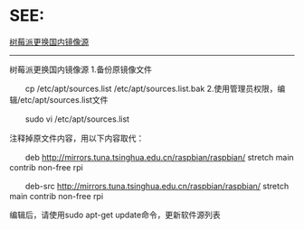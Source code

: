 # SEE:
  [树莓派更换国内镜像源](https://www.cnblogs.com/zhouzhishuai/p/10037677.html)

--------------------------------
 树莓派更换国内镜像源
1.备份原镜像文件

　　cp /etc/apt/sources.list /etc/apt/sources.list.bak
2.使用管理员权限，编辑/etc/apt/sources.list文件

　　sudo vi /etc/apt/sources.list

注释掉原文件内容，用以下内容取代：

 

　　deb http://mirrors.tuna.tsinghua.edu.cn/raspbian/raspbian/ stretch main contrib non-free rpi

　　deb-src http://mirrors.tuna.tsinghua.edu.cn/raspbian/raspbian/ stretch main contrib non-free rpi

编辑后，请使用sudo apt-get update命令，更新软件源列表
